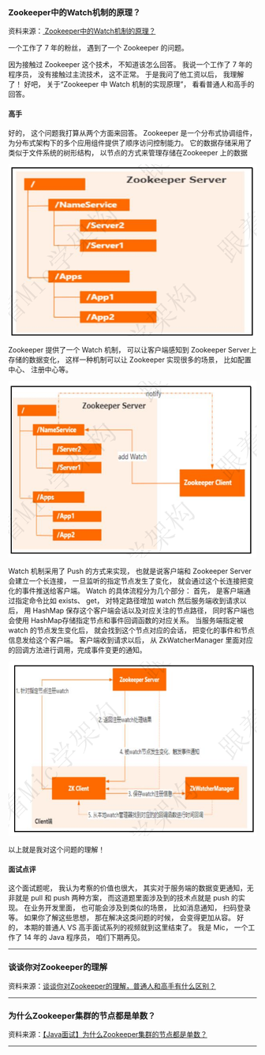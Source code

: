 


### Zookeeper中的Watch机制的原理？

资料来源：[ Zookeeper中的Watch机制的原理？](https://www.toutiao.com/video/7090044424264090120/)

一个工作了 7 年的粉丝， 遇到了一个 Zookeeper 的问题。

因为接触过 Zookeeper 这个技术， 不知道该怎么回答。
我说一个工作了 7 年的程序员， 没有接触过主流技术， 这不正常。
于是我问了他工资以后， 我理解了！
好吧， 关于“Zookeeper 中 Watch 机制的实现原理”， 看看普通人和高手的回答。  


#### 高手

好的， 这个问题我打算从两个方面来回答。
Zookeeper 是一个分布式协调组件， 为分布式架构下的多个应用组件提供了顺序访问控制能力。
它的数据存储采用了类似于文件系统的树形结构， 以节点的方式来管理存储在Zookeeper 上的数据  

![image-20231225163949209](img/image-20231225163949209.png)

Zookeeper 提供了一个 Watch 机制， 可以让客户端感知到 Zookeeper Server上存储的数据变化， 这样一种机制可以让 Zookeeper 实现很多的场景， 比如配置中心、 注册中心等。  

![image-20231225164023282](img/image-20231225164023282.png)

Watch 机制采用了 Push 的方式来实现， 也就是说客户端和 Zookeeper Server会建立一个长连接， 一旦监听的指定节点发生了变化， 就会通过这个长连接把变化的事件推送给客户端。
Watch 的具体流程分为几个部分：
首先， 是客户端通过指定命令比如 exists、 get， 对特定路径增加 watch
然后服务端收到请求以后， 用 HashMap 保存这个客户端会话以及对应关注的节点路径， 同时客户端也会使用 HashMap存储指定节点和事件回调函数的对应关系。
当服务端指定被 watch 的节点发生变化后， 就会找到这个节点对应的会话， 把变化的事件和节点信息发给这个客户端。
客户端收到请求以后， 从 ZkWatcherManager 里面对应的回调方法进行调用，完成事件变更的通知。  

![image-20231225164107869](img/image-20231225164107869.png)

以上就是我对这个问题的理解！
#### 面试点评
这个面试题呢， 我认为考察的价值也很大， 其实对于服务端的数据变更通知，无非就是 pull 和 push 两种方案， 而这道题里面涉及到的技术点就是 push 的实现。
在业务开发里面， 也可能会涉及到类似的场景， 比如消息通知， 扫码登录等。
如果你了解这些思想， 那在解决这类问题的时候， 会变得更加从容。
好的， 本期的普通人 VS 高手面试系列的视频就到这里结束了。
我是 Mic， 一个工作了 14 年的 Java 程序员， 咱们下期再见。  


<hr>


### 谈谈你对Zookeeper的理解

资料来源：[谈谈你对Zookeeper的理解，普通人和高手有什么区别？](https://www.toutiao.com/video/7031460439535911460/)

<hr>

### 为什么Zookeeper集群的节点都是单数？

资料来源：[【Java面试】为什么Zookeeper集群的节点都是单数？](https://www.toutiao.com/video/7290116854083912203/)
<hr>